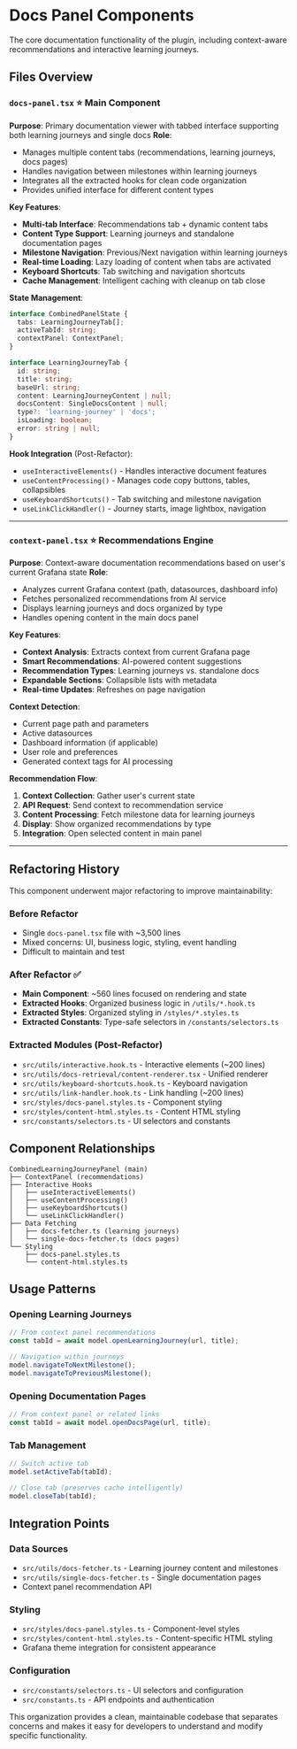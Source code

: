 # Docs Panel Components

The core documentation functionality of the plugin, including context-aware recommendations and interactive learning journeys.

## Files Overview

### `docs-panel.tsx` ⭐ **Main Component**
**Purpose**: Primary documentation viewer with tabbed interface supporting both learning journeys and single docs
**Role**: 
- Manages multiple content tabs (recommendations, learning journeys, docs pages)
- Handles navigation between milestones within learning journeys
- Integrates all the extracted hooks for clean code organization
- Provides unified interface for different content types

**Key Features**:
- **Multi-tab Interface**: Recommendations tab + dynamic content tabs
- **Content Type Support**: Learning journeys and standalone documentation pages
- **Milestone Navigation**: Previous/Next navigation within learning journeys
- **Real-time Loading**: Lazy loading of content when tabs are activated
- **Keyboard Shortcuts**: Tab switching and navigation shortcuts
- **Cache Management**: Intelligent caching with cleanup on tab close

**State Management**:
```typescript
interface CombinedPanelState {
  tabs: LearningJourneyTab[];
  activeTabId: string;
  contextPanel: ContextPanel;
}

interface LearningJourneyTab {
  id: string;
  title: string;
  baseUrl: string;
  content: LearningJourneyContent | null;
  docsContent: SingleDocsContent | null;
  type?: 'learning-journey' | 'docs';
  isLoading: boolean;
  error: string | null;
}
```

**Hook Integration** (Post-Refactor):
- `useInteractiveElements()` - Handles interactive document features
- `useContentProcessing()` - Manages code copy buttons, tables, collapsibles
- `useKeyboardShortcuts()` - Tab switching and milestone navigation
- `useLinkClickHandler()` - Journey starts, image lightbox, navigation

---

### `context-panel.tsx` ⭐ **Recommendations Engine**
**Purpose**: Context-aware documentation recommendations based on user's current Grafana state
**Role**:
- Analyzes current Grafana context (path, datasources, dashboard info)
- Fetches personalized recommendations from AI service
- Displays learning journeys and docs organized by type
- Handles opening content in the main docs panel

**Key Features**:
- **Context Analysis**: Extracts context from current Grafana page
- **Smart Recommendations**: AI-powered content suggestions
- **Recommendation Types**: Learning journeys vs. standalone docs
- **Expandable Sections**: Collapsible lists with metadata
- **Real-time Updates**: Refreshes on page navigation

**Context Detection**:
- Current page path and parameters
- Active datasources
- Dashboard information (if applicable)
- User role and preferences
- Generated context tags for AI processing

**Recommendation Flow**:
1. **Context Collection**: Gather user's current state
2. **API Request**: Send context to recommendation service
3. **Content Processing**: Fetch milestone data for learning journeys
4. **Display**: Show organized recommendations by type
5. **Integration**: Open selected content in main panel

---

## Refactoring History

This component underwent major refactoring to improve maintainability:

### Before Refactor
- Single `docs-panel.tsx` file with ~3,500 lines
- Mixed concerns: UI, business logic, styling, event handling
- Difficult to maintain and test

### After Refactor ✅
- **Main Component**: ~560 lines focused on rendering and state
- **Extracted Hooks**: Organized business logic in `/utils/*.hook.ts`
- **Extracted Styles**: Organized styling in `/styles/*.styles.ts`
- **Extracted Constants**: Type-safe selectors in `/constants/selectors.ts`

### Extracted Modules (Post-Refactor)
- `src/utils/interactive.hook.ts` - Interactive elements (~200 lines)
- `src/utils/docs-retrieval/content-renderer.tsx` - Unified renderer
- `src/utils/keyboard-shortcuts.hook.ts` - Keyboard navigation
- `src/utils/link-handler.hook.ts` - Link handling (~200 lines)
- `src/styles/docs-panel.styles.ts` - Component styling
- `src/styles/content-html.styles.ts` - Content HTML styling
- `src/constants/selectors.ts` - UI selectors and constants

## Component Relationships

```
CombinedLearningJourneyPanel (main)
├── ContextPanel (recommendations)
├── Interactive Hooks
│   ├── useInteractiveElements()
│   ├── useContentProcessing()
│   ├── useKeyboardShortcuts()
│   └── useLinkClickHandler()
├── Data Fetching
│   ├── docs-fetcher.ts (learning journeys)
│   └── single-docs-fetcher.ts (docs pages)
└── Styling
    ├── docs-panel.styles.ts
    └── content-html.styles.ts
```

## Usage Patterns

### Opening Learning Journeys
```typescript
// From context panel recommendations
const tabId = await model.openLearningJourney(url, title);

// Navigation within journeys
model.navigateToNextMilestone();
model.navigateToPreviousMilestone();
```

### Opening Documentation Pages
```typescript
// From context panel or related links
const tabId = await model.openDocsPage(url, title);
```

### Tab Management
```typescript
// Switch active tab
model.setActiveTab(tabId);

// Close tab (preserves cache intelligently)
model.closeTab(tabId);
```

## Integration Points

### Data Sources
- `src/utils/docs-fetcher.ts` - Learning journey content and milestones
- `src/utils/single-docs-fetcher.ts` - Single documentation pages
- Context panel recommendation API

### Styling
- `src/styles/docs-panel.styles.ts` - Component-level styles
- `src/styles/content-html.styles.ts` - Content-specific HTML styling
- Grafana theme integration for consistent appearance

### Configuration
- `src/constants/selectors.ts` - UI selectors and configuration
- `src/constants.ts` - API endpoints and authentication

This organization provides a clean, maintainable codebase that separates concerns and makes it easy for developers to understand and modify specific functionality. 